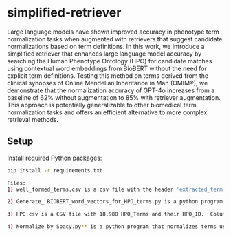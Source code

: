 # simplified-retriever
Large language models have shown improved accuracy in phenotype term normalization tasks when augmented with retrievers that suggest candidate normalizations based on term definitions. In this work, we introduce a simplified retriever that enhances large language model accuracy by searching the Human Phenotype Ontology (HPO) for candidate matches using contextual word embeddings from BioBERT without the need for explicit term definitions. Testing this method on terms derived from the clinical synopses of Online Mendelian Inheritance in Man (OMIM®), we demonstrate that the normalization accuracy of GPT-4o increases from a baseline of 62% without augmentation to 85% with retriever augmentation. This approach is potentially generalizable to other biomedical term normalization tasks and offers an efficient alternative to more complex retrieval methods.

## Setup

Install required Python packages:

```bash
pip install -r requirements.txt

Files:
1) well_formed_terms.csv is a csv file with the header 'extracted_term'. It has 1820 rows (terms) all found in OMIM summaries and all are candidates to be normalized by being mapped to an HPO concept. This is our primary test file of terms.

2) Generate_ BIOBERT_word_vectors_for_HPO_terms.py is a python program that generates a BioBERT embedding for each term in the HPO.

3) HPO.csv is a CSV file with 18,988 HPO_Terms and their HPO_ID.  Column 1 is HPO_ID. Column 2 is HPO_Term

4) Normalize by Spacy.py** is a python program that normalizes terms using the cosine similarity built into spaCy and word embeddings from **en_core_web_lg**
